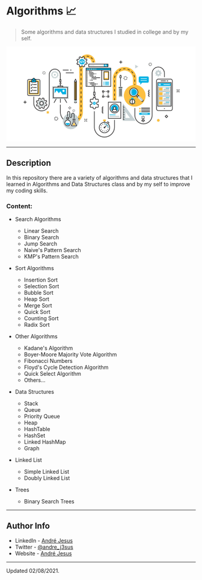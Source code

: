 # Algorithms :chart_with_upwards_trend:

> Some algorithms and data structures I studied in college and by my self.

<p align="center">
  <img align="center" width="600" src="docs/algos.webp" alt="Main Pic"/>
</p>

---

## Description

In this repository there are a variety of algorithms and data structures that I learned in Algorithms and 
Data Structures class and by my self to improve my coding skills.

### Content:

* Search Algorithms
    - Linear Search
    - Binary Search
    - Jump Search
    - Naive's Pattern Search
    - KMP's Pattern Search

* Sort Algorithms
    - Insertion Sort
    - Selection Sort
    - Bubble Sort
    - Heap Sort
    - Merge Sort
    - Quick Sort
    - Counting Sort
    - Radix Sort

* Other Algorithms
    - Kadane's Algorithm
    - Boyer-Moore Majority Vote Algorithm
    - Fibonacci Numbers
    - Floyd's Cycle Detection Algorithm
    - Quick Select Algorithm
    - Others...

* Data Structures
    - Stack
    - Queue
    - Priority Queue
    - Heap
    - HashTable
    - HashSet
    - Linked HashMap
    - Graph

* Linked List
    - Simple Linked List
    - Doubly Linked List

* Trees
    - Binary Search Trees

---

## Author Info

- LinkedIn - [André Jesus](https://www.linkedin.com/in/andre-jesus-engineering)
- Twitter - [@andre_j3sus](https://twitter.com/andre_j3sus)
- Website - [André Jesus](https://sites.google.com/view/andre-jesus/p%C3%A1gina-inicial)


---

Updated 02/08/2021.
